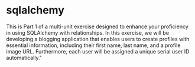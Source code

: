 # sqlalchemy

This is Part 1 of a multi-unit exercise designed to enhance your proficiency in using SQLAlchemy with relationships. In this exercise, we will be developing a blogging application that enables users to create profiles with essential information, including their first name, last name, and a profile image URL. Furthermore, each user will be assigned a unique serial user ID automatically."
